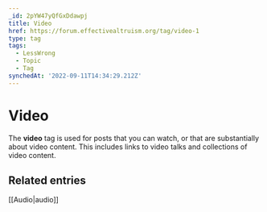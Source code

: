 ```yaml
---
_id: 2pYW47yQfGxDdawpj
title: Video
href: https://forum.effectivealtruism.org/tag/video-1
type: tag
tags:
  - LessWrong
  - Topic
  - Tag
synchedAt: '2022-09-11T14:34:29.212Z'
---
```

# Video

The **video** tag is used for posts that you can watch, or that are substantially about video content. This includes links to video talks and  collections of video content.

## Related entries
[[Audio|audio]]